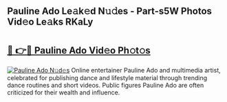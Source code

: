 ## Pauline Ado Le𝚊k𝚎d N𝚞𝚍es - Part-s5W Photos Vid𝚎o Le𝚊ks RKaLy

# <h2><a href="http://fbbke63.evod.top/?m=Pauline+Ado">🔗 👉🔴 Pauline Ado Vid𝚎o Ph𝚘t𝚘s</a></h2>

[![Pauline Ado N𝚞d𝚎s](https://i.imgur.com/8V9OHl7.gif)](http://fbbke63.evod.top/?m=Pauline+Ado)
Online entertainer Pauline Ado and multimedia artist, celebrated for publishing dance and lifestyle material through trending dance routines and short videos. Public figures Pauline Ado are often criticized for their wealth and influence. 
